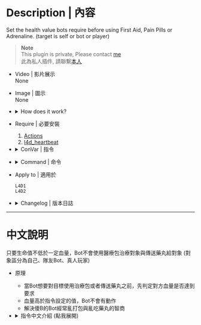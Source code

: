 # Description | 內容
Set the health value bots require before using First Aid, Pain Pills or Adrenaline. (target is self or bot or player)

> __Note__ <br/>
This plugin is private, Please contact [me](https://github.com/fbef0102/Game-Private_Plugin#私人插件列表-private-plugins-list)<br/>
此為私人插件, 請聯繫[本人](https://github.com/fbef0102/Game-Private_Plugin#私人插件列表-private-plugins-list)

* Video | 影片展示
<br/>None

* Image | 圖示
<br/>None

* <details><summary>How does it work?</summary>

	* Set the health value bots require before using any medical items
	* Survivors bots will not do anything if target's healthi still fine.
</details>

* Require | 必要安裝
	1. [Actions](https://forums.alliedmods.net/showthread.php?t=336374)
	2. [l4d_heartbeat](https://github.com/fbef0102/L4D1_2-Plugins/tree/master/l4d_heartbeat)

* <details><summary>ConVar | 指令</summary>

	* cfg/sourcemod/l4d_bot_healing.cfg
		```php
		// If 1, Only allowing healing when bot self is black and white
		l4d_bot_healing_die_first_self "0"

		// If 1, Only allowing healing when target bot is black and white
		l4d_bot_healing_die_first_target_bot "0"

		// If 1, Only allowing healing when target player is black and white
		l4d_bot_healing_die_first_target_player "0"

		// If 1, Only allowing giving pills when self is black and white
		l4d_bot_healing_die_pills_self "0"

		// If 1, Only allowing giving pills when target bot is black and white
		l4d_bot_healing_die_pills_target_bot "0"

		// If 1, Only allowing giving pills when target player is black and white
		l4d_bot_healing_die_pills_target_player "0"

		// Allow bots to use First Aid when bot self health is below this value. (0=Prohibited)
		l4d_bot_healing_first_self "30.0"

		// Allow bots to use First Aid when target bot health is below this value. (0=Prohibited)
		l4d_bot_healing_first_target_bot "30.0"

		// Allow bots to use First Aid when target player health is below this value. (0=Prohibited)
		l4d_bot_healing_first_target_player "30.0"

		// Allow bots to use Pills or Adrenaline when self health is below this value. (0=Prohibited)
		l4d_bot_healing_pills_self "50.0"

		// Allow bots to use Pills or Adrenaline when target bot health is below this value. (0=Prohibited)
		l4d_bot_healing_pills_target_bot "50.0"

		// Allow bots to use Pills or Adrenaline when target player health is below this value. (0=Prohibited)
		l4d_bot_healing_pills_target_player "50.0"
		```
</details>

* <details><summary>Command | 命令</summary>

	None
</details>

* Apply to | 適用於
	```
	L4D1
	L4D2
	```

* <details><summary>Changelog | 版本日誌</summary>

	* v1.1h (2024-10-3)
		* Require l4d_heartbeat

	* v1.0h (2023-6-19)
		* Add Cvars to tell if Target is self or teammate bot or teammate real player
		* Remove sourcescramble

	* v2.1
		* [By SilverShot](https://forums.alliedmods.net/showthread.php?t=338889)
</details>

- - - -
# 中文說明
只要生命值不低於一定血量，Bot不會使用醫療包治療對象與傳送藥丸給對象 (對象區分為自己、隊友Bot、真人玩家)

* 原理
	* 當Bot想要對目標使用治療包或者傳送藥丸之前，先判定對方血量是否達到要求
	* 血量高於指令設定的值，Bot不會有動作
	* 解決傻B的Bot經常亂打包與亂吃藥丸的智商

* <details><summary>指令中文介紹 (點我展開)</summary>

	* cfg/sourcemod/l4d_bot_healing.cfg
		```php
		// 為1時，Bot只有在自己黑白狀態時才會使用治療包
		l4d_bot_healing_die_first_self "0"

		// 為1時，Bot只有在對象是Bot且是黑白狀態時才會幫對方打包
		l4d_bot_healing_die_first_target_bot "0"

		// 為1時，Bot只有在對象是真人玩家且是黑白狀態時才會幫對方打包
		l4d_bot_healing_die_first_target_player "0"

		// 為1時，Bot只有在自己黑白狀態時才會吃藥或打針
		l4d_bot_healing_die_pills_self "0"

		// 為1時，Bot只有在對象是Bot且是黑白狀態時才會給藥丸或腎上腺素
		l4d_bot_healing_die_pills_target_bot "0"

		// 為1時，Bot只有在對象是真人玩家且是黑白狀態時才會給藥丸或腎上腺素
		l4d_bot_healing_die_pills_target_player "0"

		// 自己的血量低於此數值，Bot才會使用治療包 (0=Bot永遠不會替自己打包)
		l4d_bot_healing_first_self "30.0"

		// 對象是Bot且血量低於此數值，Bot才會幫對方打包 (0=Bot永遠不會替Bot打包)
		l4d_bot_healing_first_target_bot "30.0"

		// 對象是真人玩家且血量低於此數值，Bot才會幫對方打包 (0=Bot永遠不會替真人玩家打包)
		l4d_bot_healing_first_target_player "30.0"

		// 自己的血量低於此數值，Bot才會吃藥或打針 (0=Bot永遠不會吃藥或打針)
		l4d_bot_healing_pills_self "50.0"

		// 對象是Bot且血量低於此數值，Bot才會給藥丸或腎上腺素 (0=Bot永遠不會遞給Bot藥丸或腎上腺素)
		l4d_bot_healing_pills_target_bot "50.0"

		// 對象是真人玩家且血量低於此數值，Bot才會給藥丸或腎上腺素 (0=Bot永遠不會遞給真人玩家藥丸或腎上腺素)
		l4d_bot_healing_pills_target_player "50.0"
		```
</details>